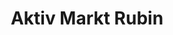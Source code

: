 ---
title: "Aktiv Markt Rubin"
url: /bahlingen-am-kaiserstuhl/aktiv-markt-rubin/
shop: Supermarkt
---